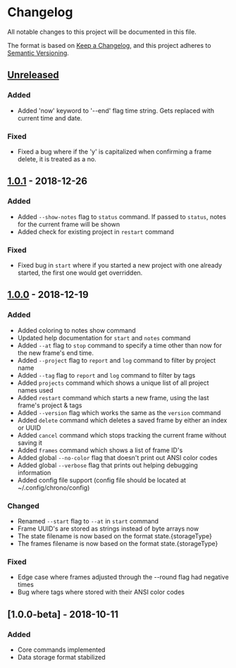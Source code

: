 # Changelog

All notable changes to this project will be documented in this file.

The format is based on [Keep a Changelog](https://keepachangelog.com/en/1.0.0/),
and this project adheres to [Semantic Versioning](https://semver.org/spec/v2.0.0.html).

## [Unreleased] ##
### Added
- Added 'now' keyword to '--end' flag time string. Gets replaced with current time and date.

### Fixed
- Fixed a bug where if the 'y' is capitalized when confirming a frame delete, it is treated as a no.

## [1.0.1] - 2018-12-26 ##
### Added
- Added `--show-notes` flag to `status` command. If passed to `status`, notes for the current frame will be shown
- Added check for existing project in `restart` command

### Fixed
- Fixed bug in `start` where if you started a new project with one already started, the first one would get overridden.

## [1.0.0] - 2018-12-19
### Added
- Added coloring to notes show command
- Updated help documentation for `start` and `notes` command
- Added `--at` flag to `stop` command to specify a time other than now for the new frame's end time.
- Added `--project` flag to `report` and `log` command to filter by project name
- Added `--tag` flag to `report` and `log` command to filter by tags
- Added `projects` command which shows a unique list of all project names used
- Added `restart` command which starts a new frame, using the last frame's project & tags
- Added `--version` flag which works the same as the `version` command
- Added `delete` command which deletes a saved frame by either an index or UUID
- Added `cancel` command which stops tracking the current frame without saving it
- Added `frames` command which shows a list of frame ID's
- Added global `--no-color` flag that doesn't print out ANSI color codes
- Added global `--verbose` flag that prints out helping debugging information
- Added config file support (config file should be located at ~/.config/chrono/config)


### Changed
- Renamed `--start` flag to `--at` in `start` command
- Frame UUID's are stored as strings instead of byte arrays now
- The state filename is now based on the format state.{storageType}
- The frames filename is now based on the format state.{storageType}

### Fixed
- Edge case where frames adjusted through the --round flag had negative times
- Bug where tags where stored with their ANSI color codes

## [1.0.0-beta] - 2018-10-11
### Added
- Core commands implemented
- Data storage format stabilized

[Unreleased]: https://github.com/gochrono/chrono/compare/v1.0.1...HEAD
[1.0.1]: https://github.com/gochrono/chrono/compare/v1.0.0...v1.0.1
[1.0.0]: https://github.com/gochrono/chrono/compare/v1.0.0-beta...v1.0.0
